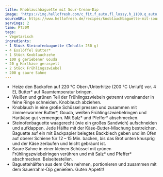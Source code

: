 ```yaml
---
title: Knoblauchbaguette mit Sour-Cream-Dip
image: 'https://img.hellofresh.com/c_fit,f_auto,fl_lossy,h_1100,q_auto,w_2600/hellofresh_s3/image/knoblauchbaguette-mit-sour-cream-dip-abb15001.jpg'
sourceURL: https://www.hellofresh.de/recipes/knoblauchbaguette-mit-sour-cream-dip-6331c4b0f1f524935909a987
servings: 2
time: PT30M
tags:
- Vegetarisch
ingredients:
- 1 Stück Steinofenbaguette (Inhalt: 250 g)
- 4 Esslöffel Butter*
- 1 Stück Knoblauchzehe
- 100 g geriebener Gouda
- 20 g Hartkäse geraspelt
- 2 Stück Frühlingszwiebel
- 200 g saure Sahne
---
```


- Heize den Backofen auf 220 °C Ober-/Unterhitze (200 °C Umluft) vor.  4 EL Butter\* auf Raumtemperatur bringen.
- Weißen und grünen Teil der Frühlingszwiebeln getrennt voneinander in feine Ringe schneiden. Knoblauch abziehen.
- Knoblauch in eine große Schüssel pressen und zusammen mit zimmerwarmer Butter\*, Gouda, weißen Frühlingszwiebelringen und Hartkäse gut vermengen. Mit Salz\* und Pfeffer\* abschmecken.
- Steinofenbaguette waagerecht (wie ein großes Sandwich) aufschneiden und aufklappen. Jede Hälfte mit der Käse-Butter-Mischung bestreichen. Baguette auf ein mit Backpapier belegtes Backblech geben und im Ofen auf oberer Schiene für 12 – 15 Min. backen, bis das Brot unten knusprig und der Käse zerlaufen und leicht gebräunt ist.
- Saure Sahne in einer kleinen Schüssel mit grünen Frühlingszwiebelringen verühren und mit Salz\* und Pfeffer\* abschmecken. Beiseitestellen.
- Baguettehälften aus dem Ofen nehmen, portionieren und zusammen mit dem Sauerrahm-Dip genießen.  Guten Appetit!
